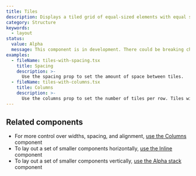 ```yaml
---
title: Tiles
description: Displays a tiled grid of equal-sized elements with equal spacing between them.
category: Structure
keywords:
  - layout
status:
  value: Alpha
  message: This component is in development. There could be breaking changes made to it in a non-major release of Polaris. Please use with caution.
examples:
  - fileName: tiles-with-spacing.tsx
    title: Spacing
    description: >-
      Use the spacing prop to set the amount of space between tiles.
  - fileName: tiles-with-columns.tsx
    title: Columns
    description: >-
      Use the columns prop to set the number of tiles per row. Tiles will wrap onto multiple rows when needed.
---
```


## Related components

- For more control over widths, spacing, and alignment, [use the Columns](https://polaris.shopify.com/components/columns) component
- To lay out a set of smaller components horizontally, [use the Inline](https://polaris.shopify.com/components/inline) component
- To lay out a set of smaller components vertically, [use the Alpha stack](https://polaris.shopify.com/components/alphastack) component
